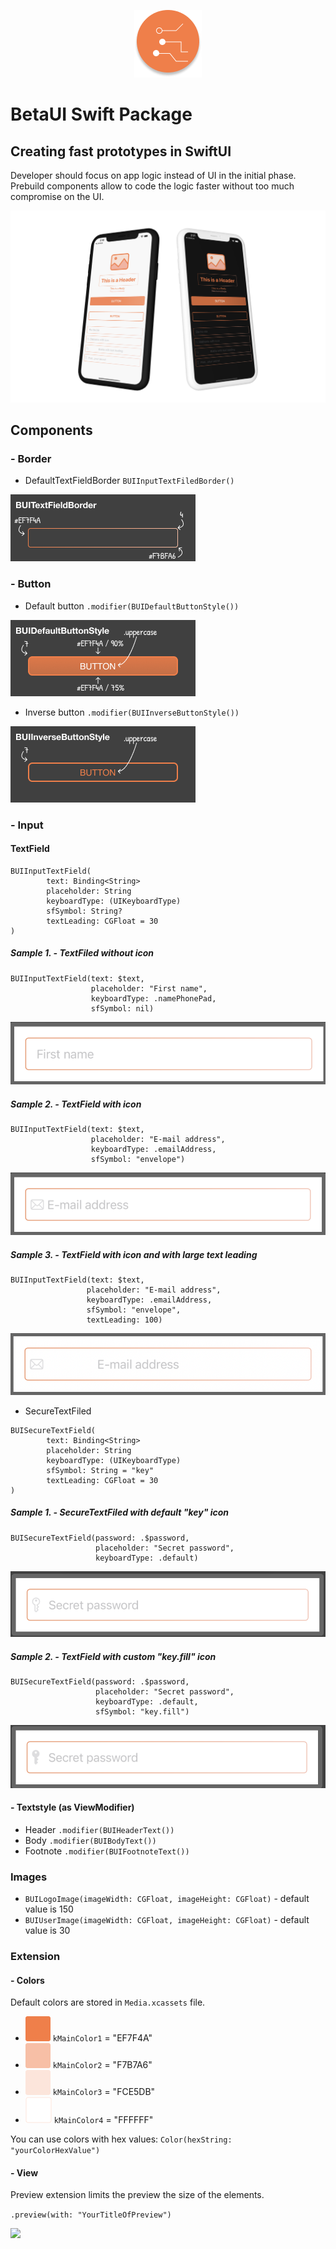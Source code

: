 <p align="center">
	<img src="./Resources/Icon.png" />
</p>

# BetaUI Swift Package
## Creating fast prototypes in SwiftUI

Developer should focus on app logic instead of UI in the initial phase. Prebuild components allow to code the logic faster without too much compromise on the UI.

<p align="center">
	<img src="./Resources/screenshot.png" />
</p>

## Components

### - Border
- DefaultTextFieldBorder ```BUIInputTextFiledBorder()```

![](./Resources/BUITextFieldBorder.png)

### - Button
- Default button ```.modifier(BUIDefaultButtonStyle())```

![](./Resources/BUIDefaultButtonStyle.png)
- Inverse button ```.modifier(BUIInverseButtonStyle())```

![](./Resources/BUIInverseButtonStyle.png)

### - Input
#### TextField

 ```
 BUIInputTextField(
		 text: Binding<String>
		 placeholder: String
		 keyboardType: (UIKeyboardType)
		 sfSymbol: String?
		 textLeading: CGFloat = 30
 )
 ```

 ##### Sample 1. - TextFiled without icon
 ```
 BUIInputTextField(text: $text,
                   placeholder: "First name",
                   keyboardType: .namePhonePad,
                   sfSymbol: nil)
 ```
 ![](TextField1.png)

 ##### Sample 2. - TextField with icon
 ```
 BUIInputTextField(text: $text,
                   placeholder: "E-mail address",
                   keyboardType: .emailAddress,
                   sfSymbol: "envelope")
 ```
 ![](TextField2.png)

 ##### Sample 3. - TextField with icon and with large text leading
 ```
 BUIInputTextField(text: $text,
                  placeholder: "E-mail address",
                  keyboardType: .emailAddress,
                  sfSymbol: "envelope",
                  textLeading: 100)
 ```
 ![](TextField3.png)
 
- SecureTextFiled

 ```
 BUISecureTextField(
		 text: Binding<String>
		 placeholder: String
		 keyboardType: (UIKeyboardType)
		 sfSymbol: String = "key"
		 textLeading: CGFloat = 30
 )
 ```
 ##### Sample 1. - SecureTextFiled with default "key" icon
 ```
 BUISecureTextField(password: .$password,
                    placeholder: "Secret password", 
                    keyboardType: .default)
 ```
 ![](SecureTextField1.png)

 ##### Sample 2. - TextField with custom "key.fill" icon
 ```
 BUISecureTextField(password: .$password,
                    placeholder: "Secret password", 
                    keyboardType: .default,
                    sfSymbol: "key.fill")
 ```
 ![](SecureTextField2.png)


#### - Textstyle (as ViewModifier)
- Header ```.modifier(BUIHeaderText())```
- Body ```.modifier(BUIBodyText())```
- Footnote ```.modifier(BUIFootnoteText())```

### Images

- ```BUILogoImage(imageWidth: CGFloat, imageHeight: CGFloat)``` - default value is 150
- ```BUIUserImage(imageWidth: CGFloat, imageHeight: CGFloat)``` - default value is 30

### Extension
#### - Colors
Default colors are stored in ```Media.xcassets``` file.

- ![](./Resources/Orange.png)  ```kMainColor1``` = "EF7F4A" 
- ![](./Resources/Cream.png)   ```kMainColor2``` = "F7B7A6"
- ![](./Resources/LightCream.png) ```kMainColor3``` = "FCE5DB"   
- ![](./Resources/White.png) ```kMainColor4``` = "FFFFFF"

You can use colors with hex values: ```Color(hexString: "yourColorHexValue")```

#### - View
Preview extension limits the preview the size of the elements.

```.preview(with: "YourTitleOfPreview")```

![](Preview.png)
